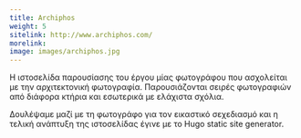 ```yaml
---
title: Archiphos
weight: 5
sitelink: http://www.archiphos.com/
morelink: 
image: images/archiphos.jpg
---
```

Η ιστοσελίδα παρουσίασης του έργου μίας φωτογράφου που ασχολείται με την αρχιτεκτονική φωτογραφία. Παρουσιάζονται σειρές φωτογραφιών από διάφορα κτήρια και εσωτερικά με ελάχιστα σχόλια.

Δουλέψαμε μαζί με τη φωτογράφο για τον εικαστικό σεχεδιασμό και η τελική ανάπτυξη της ιστοσελίδας έγινε με το Hugo static site generator.